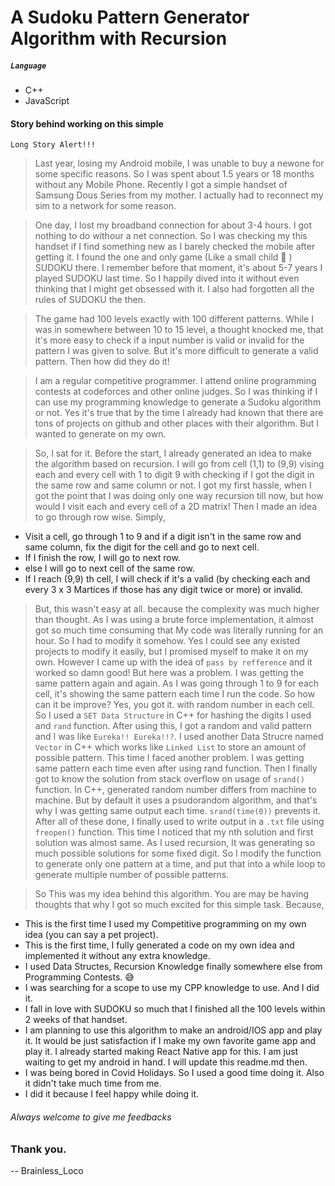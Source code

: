 # A Sudoku Pattern Generator Algorithm with Recursion
##### `Language`
- C++
- JavaScript
#### Story behind working on this simple
`Long Story Alert!!!`
>Last year, losing my Android mobile, I was unable to buy a newone for some specific reasons. So I was spent about 1.5 years or 18 months without any Mobile Phone. Recently I got a simple handset of Samsung Dous Series from my mother. I actually had to reconnect my sim to a network for some reason.

>One day, I lost my broadband connection for about 3-4 hours. I got nothing to do withour a net connection. So I was checking my this handset if I find something new as I barely checked the mobile after getting it. I found the one and only game (Like a small child 🙊 ) SUDOKU there. I remember before that moment, it's about 5-7 years I played SUDOKU last time. So I happily dived into it without even thinking that I might get obsessed with it. I also had forgotten all the rules of SUDOKU the then.

>The game had 100 levels exactly with 100 different patterns. While I was in somewhere between 10 to 15 level, a thought knocked me, that it's more easy to check if a input number is valid or invalid for the pattern I was given to solve. But it's more difficult to generate a valid pattern. Then how did they do it! 

> I am a regular competitive programmer. I attend online programming contests at codeforces and other online judges. So I was thinking if I can use my programming knowledge to generate a Sudoku algorithm or not. Yes it's true that by the time I already had known that there are tons of projects on github and other places with their algorithm. But I wanted to generate on my own.

> So, I sat for it. Before the start, I already generated an idea to make the algorithm based on recursion. I will go from cell (1,1) to (9,9) vising each and every cell with 1 to digit 9 with checking if I got the digit in the same row and same column or not. I got my first hassle, when I got the point that I was doing only one way recursion till now, but how would I visit each and every cell of a 2D matrix! Then I made an idea to go through row wise. 
Simply,
- Visit a cell, go through 1 to 9 and if a digit isn't in the same row and same column, fix the digit for the cell and go to next cell.
- If I finish the row, I will go to next row.
- else I will go to next cell of the same row.
- If I reach (9,9) th cell, I will check if it's a valid (by checking each and every 3 x 3 Martices if those has any digit twice or more) or invalid.

>But, this wasn't easy at all. because the complexity was much higher than thought. As I was using a brute force implementation, it almost got so much time consuming that My code was literally running for an hour.
So I had to modify it somehow. Yes I could see any existed projects to modify it easily, but I promised myself to make it on my own. However I came up with the idea of `pass by refference` and it worked so damn good! But here was a problem. I was getting the same pattern again and again. As I was going through 1 to 9 for each cell, it's showing the same pattern each time I run the code. So how can it be improve? Yes, you got it. with random number in each cell. So I used a `SET Data Structure` in C++ for  hashing the digits I used and `rand` function. After using this, I got a random and valid pattern and I was like `Eureka!! Eureka!!?`. I used another Data Strucre named `Vector` in C++ which works like `Linked List` to store an amount of possible pattern. This time I faced another problem. I was getting same pattern each time even after using rand function. Then I finally got to know the solution from stack overflow on usage of `srand()` function. In C++, generated random number differs from machine to machine. But by default it uses a psudorandom algorithm, and that's why I was getting same output each time. `srand(time(0))` prevents it. After all of these done, I finally used to write output in a `.txt` file using `freopen()` function. This time I noticed that my nth solution and first solution was almost same. As I used recursion, It was generating so much possible solutions for some fixed digit. So I modify the function to generate only one pattern at a time, and put that into a while loop to generate multiple number of possible patterns.


> So This was my idea behind this algorithm. You are may be having thoughts that why I got so much excited for this simple task. Because,
- This is the first time I used my Competitive programming on my own idea (you can say a pet project).
- This is the first time, I fully generated a code on my own idea and implemented it without any extra knowledge.
- I used Data Structes, Recursion Knowledge finally somewhere else from Programming Contests. 😅
- I was searching for a scope to use my CPP knowledge to use. And I did it.
- I fall in love with SUDOKU so much that I finished all the 100 levels within 2 weeks of that handset.
- I am planning to use this algorithm to make an android/IOS app and play it. It would be just satisfaction if I make my own favorite game app and play it. I already started making React Native app for this. I am just waiting to get my android in hand. I will update this readme.md then.
- I was being bored in Covid Holidays. So I used a good time doing it. Also it didn't take much time from me.
- I did it because I feel happy while doing it.
###### Always welcome to give me feedbacks
### Thank you.
--  Brainless_Loco